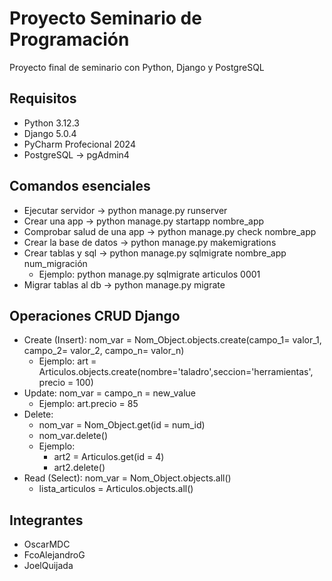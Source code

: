 # Proyecto Seminario de Programación
Proyecto final de seminario con Python, Django y PostgreSQL

## Requisitos
* Python 3.12.3
* Django 5.0.4
* PyCharm Profecional 2024
* PostgreSQL -> pgAdmin4

## Comandos esenciales
* Ejecutar servidor -> python manage.py runserver
* Crear una app -> python manage.py startapp nombre_app
* Comprobar salud de una app -> python manage.py check nombre_app
* Crear la base de datos -> python manage.py makemigrations
* Crear tablas y sql -> python manage.py sqlmigrate nombre_app num_migración
  * Ejemplo: python manage.py sqlmigrate articulos 0001
* Migrar tablas al db -> python manage.py migrate

## Operaciones CRUD Django
* Create (Insert): nom_var = Nom_Object.objects.create(campo_1= valor_1, campo_2= valor_2, campo_n= valor_n)
  * Ejemplo: art = Articulos.objects.create(nombre='taladro',seccion='herramientas', precio = 100)
* Update: nom_var = campo_n = new_value
  * Ejemplo: art.precio = 85
* Delete:
  * nom_var = Nom_Object.get(id = num_id)
  * nom_var.delete()
  * Ejemplo:
    * art2 = Articulos.get(id = 4)
    * art2.delete() 
* Read (Select): nom_var = Nom_Object.objects.all()
  * lista_articulos = Articulos.objects.all()

## Integrantes
* OscarMDC
* FcoAlejandroG
* JoelQuijada
